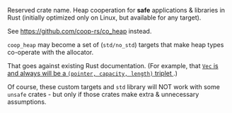 Reserved crate name. Heap cooperation for **safe** applications & libraries in Rust (initially
optimized only on Linux, but available for any target).

See <https://github.com/coop-rs/co_heap> instead.

`coop_heap` may become a set of (`std/no_std`) targets that make heap types co-operate with the
allocator.

That goes against existing Rust documentation. (For example, that
[`Vec` is and always will be a `(pointer, capacity, length)` triplet
](https://github.com/rust-lang/rust/commit/9ef2651dff3bdee3fd91d474a15dea9a4b5ece08#diff-45e3193c8002cadaeface767e47744f6bd32d48d7ed9c6ba395eb3563d058be6R161).) 

Of course, these custom targets and `std` library will NOT work with some `unsafe` crates - but only
if those crates make extra & unnecessary assumptions.

